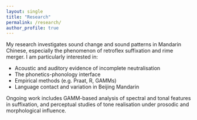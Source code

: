 ```yaml
---
layout: single
title: "Research"
permalink: /research/
author_profile: true
---
```


My research investigates sound change and sound patterns in Mandarin Chinese, especially the phenomenon of retroflex suffixation and rime merger. I am particularly interested in:

- Acoustic and auditory evidence of incomplete neutralisation
- The phonetics-phonology interface
- Empirical methods (e.g. Praat, R, GAMMs)
- Language contact and variation in Beijing Mandarin

Ongoing work includes GAMM-based analysis of spectral and tonal features in suffixation, and perceptual studies of tone realisation under prosodic and morphological influence.

